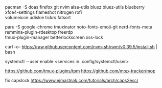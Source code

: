 pacman -S doas firefox git nvim alsa-utils bluez bluez-utils blueberry xfce4-settings flameshot nitrogen rofi \
 volumeicon udiskie tickrs fatsort

paru -S google-chrome tmuxinator noto-fonts-emoji-git nerd-fonts-meta remmina-plugin-rdesktop freerdp \
tmux-plugin-manager betterlockscreen xss-lock

curl -o- https://raw.githubusercontent.com/nvm-sh/nvm/v0.39.5/install.sh | bash

systemctl --user enable <services in .config/systemctl/user>

https://github.com/tmux-plugins/tpm
https://github.com/mop-tracker/mop

fix capslock https://www.ejmastnak.com/tutorials/arch/caps2esc/

